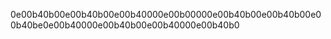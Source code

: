 0e00b40b00e00b40b00e00b40000e00b00000e00b40b00e00b40b00e00b40be0e00b40000e00b40b00e00b40000e00b40b0
